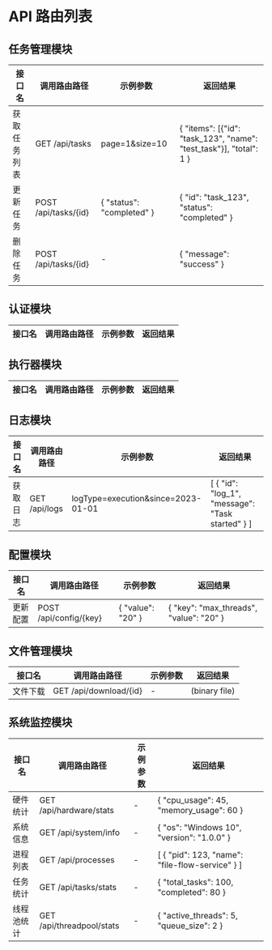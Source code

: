 # API 路由列表

## 任务管理模块

| 接口名 | 调用路由路径 | 示例参数 | 返回结果 |
|--------|--------------|----------|----------|
| 获取任务列表 | GET /api/tasks | page=1&size=10 | { "items": [{"id": "task_123", "name": "test_task"}], "total": 1 } |
| 更新任务 | POST /api/tasks/{id} | { "status": "completed" } | { "id": "task_123", "status": "completed" } |
| 删除任务 | POST /api/tasks/{id} | - | { "message": "success" } |

## 认证模块

| 接口名 | 调用路由路径 | 示例参数 | 返回结果 |
|--------|--------------|----------|----------|

## 执行器模块

| 接口名 | 调用路由路径 | 示例参数 | 返回结果 |
|--------|--------------|----------|----------|

## 日志模块

| 接口名 | 调用路由路径 | 示例参数 | 返回结果 |
|--------|--------------|----------|----------|
| 获取日志 | GET /api/logs | logType=execution&since=2023-01-01 | [ { "id": "log_1", "message": "Task started" } ] |

## 配置模块

| 接口名 | 调用路由路径 | 示例参数 | 返回结果 |
|--------|--------------|----------|----------|
| 更新配置 | POST /api/config/{key} | { "value": "20" } | { "key": "max_threads", "value": "20" } |

## 文件管理模块

| 接口名 | 调用路由路径 | 示例参数 | 返回结果 |
|--------|--------------|----------|----------|
| 文件下载 | GET /api/download/{id} | - | (binary file) |

## 系统监控模块

| 接口名 | 调用路由路径 | 示例参数 | 返回结果 |
|--------|--------------|----------|----------|
| 硬件统计 | GET /api/hardware/stats | - | { "cpu_usage": 45, "memory_usage": 60 } |
| 系统信息 | GET /api/system/info | - | { "os": "Windows 10", "version": "1.0.0" } |
| 进程列表 | GET /api/processes | - | [ { "pid": 123, "name": "file-flow-service" } ] |
| 任务统计 | GET /api/tasks/stats | - | { "total_tasks": 100, "completed": 80 } |
| 线程池统计 | GET /api/threadpool/stats | - | { "active_threads": 5, "queue_size": 2 } |